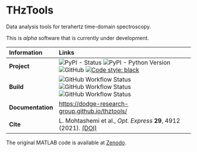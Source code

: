 # THzTools

Data analysis tools for terahertz time-domain spectroscopy.

This is *alpha* software that is currently under development.

| Information       | Links                                                                                                                                                                                                                                                                                                                                                                                                                                                  |
|:------------------|:-------------------------------------------------------------------------------------------------------------------------------------------------------------------------------------------------------------------------------------------------------------------------------------------------------------------------------------------------------------------------------------------------------------------------------------------------------|
| **Project**       | ![PyPI - Status](https://img.shields.io/pypi/status/thztools) ![PyPI - Python Version](https://img.shields.io/pypi/pyversions/thztools) ![GitHub](https://img.shields.io/github/license/dodge-research-group/thztools) [![Code style: black](https://img.shields.io/badge/code%20style-black-000000.svg)](https://github.com/psf/black)                                                                                                                |
| **Build**         | ![GitHub Workflow Status](https://img.shields.io/github/actions/workflow/status/dodge-research-group/thztools/sphinx.yml?label=build%3Adocs) ![GitHub Workflow Status](https://img.shields.io/github/actions/workflow/status/dodge-research-group/thztools/test-pip.yml?label=build%3Atest-pip) ![GitHub Workflow Status](https://img.shields.io/github/actions/workflow/status/dodge-research-group/thztools/test-conda.yml?label=build%3Atest-conda) |
| **Documentation** | https://dodge-research-group.github.io/thztools/                                                                                                                                                                                                                                                                                                                                                                                                       |
| **Cite**          | L. Mohtashemi et al., *Opt. Express* **29**, 4912 (2021). [(DOI)](https://doi.org/10.1364/OE.417724)                                                                                                                                                                                                                                                                                                                                                   |

The original MATLAB code is available at [Zenodo](https://zenodo.org/record/4876388).

